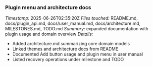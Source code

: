 ### Plugin menu and architecture docs
*Timestamp:* 2025-06-26T02:35:20Z
*Files touched:* README.md, docs/plugin_api.md, docs/user_manual.md, docs/architecture.md, MILESTONES.md, TODO.md
*Summary:* expanded documentation with plugin usage and domain overview
*Details:*
- Added architecture.md summarizing core domain models
- Linked themes and architecture docs from README
- Documented Add button usage and plugin menu in user manual
- Listed recovery operations under milestone and TODO

